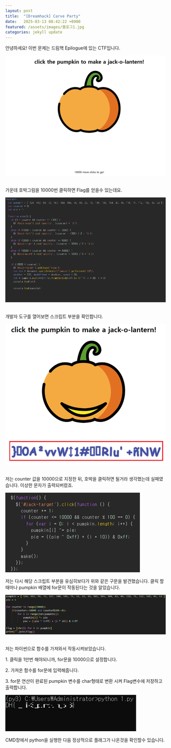 ```yaml
---
layout: post
title:  "[Dreamhack] Carve Party"
date:   2025-03-13 08:42:22 +0900
featured: /assets/images/블로그1.jpg
categories: jekyll update
---
```

<p>안녕하세요! 이번 문제는 드림핵 Epilogue에 있는 CTF입니다.</p>
<img src="/assets/images/p1.PNG" style="max-width: 100%; height: auto;"> 
<p>가운데 호박그림을 10000번 클릭하면 Flag를 얻을수 있는데요.</p>
<img src="/assets/images/p2.PNG" style="max-width: 100%; height: auto;"> 
<p>개발자 도구를 열어보면 스크립트 부분을 확인합니다.</p>
<img src="/assets/images/p3-1.PNG" style="max-width: 100%; height: auto;"> 
<p>저는 counter 값을 10000으로 지정한 뒤, 호박을 클릭하면 될거라 생각했는데 실패였습니다. 이상한 문자가 출력되버렸죠.</p>
<img src="/assets/images/p4.PNG" style="max-width: 100%; height: auto;"> 
<p>저는 다시 해당 스크립트 부분을 유심히보다가 위와 같은 구문을 발견했습니다. 클릭 할때마나 pumpkin 배열에 for문이 작동된다는 것을 알았습니다.</p>
<img src="/assets/images/p5-1.PNG" style="max-width: 100%; height: auto;"> 
<p>저는 파이썬으로 함수를 가져와서 작동시켜보았습니다.</p>
<p>1. 클릭을 1만번 해야되니까, for문을 10000으로 설정합니다.</p>
<p>2. 가져온 함수를 for문에 입력해줍니다.</p>
<p>3. for문 연산이 완료된 pumpkin 변수를 char형태로 변환 시켜 Flag변수에 저장하고 출력합니다.</p>
<img src="/assets/images/p7.png" style="max-width: 100%; height: auto;"> 
<p>CMD창에서 python을 실행한 다음 정상적으로 플래그가 나온것을 확인할수 있습니다.</p>